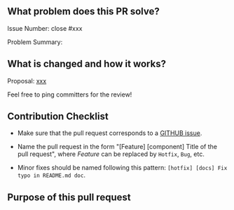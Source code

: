 <!--

Thank you for contributing to StreamPark! Please make sure that your code changes
are covered with tests. And in case of new features or big changes
remember to adjust the documentation.

-->

## What problem does this PR solve?

Issue Number: close #xxx <!-- REMOVE this line if no issue to close -->

Problem Summary:

## What is changed and how it works?

Proposal: [xxx](url) <!-- REMOVE this line if not applicable -->

Feel free to ping committers for the review!

## Contribution Checklist

  - Make sure that the pull request corresponds to a [GITHUB issue](https://github.com/apache/streampark/issues).

  - Name the pull request in the form "[Feature] [component] Title of the pull request", where *Feature* can be replaced by `Hotfix`, `Bug`, etc.

  - Minor fixes should be named following this pattern: `[hotfix] [docs] Fix typo in README.md doc`.

## Purpose of this pull request

<!-- Describe the purpose of this pull request. For example: This pull request adds checkstyle plugin.-->
